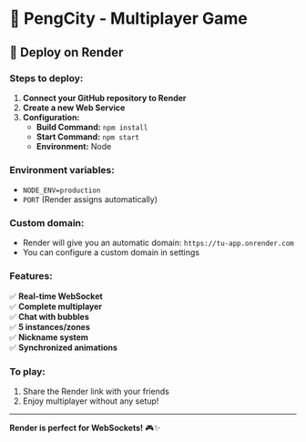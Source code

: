 # 🐧 PengCity - Multiplayer Game

## 🚀 Deploy on Render

### **Steps to deploy:**

1. **Connect your GitHub repository to Render**
2. **Create a new Web Service**
3. **Configuration:**
   - **Build Command:** `npm install`
   - **Start Command:** `npm start`
   - **Environment:** Node

### **Environment variables:**
- `NODE_ENV=production`
- `PORT` (Render assigns automatically)

### **Custom domain:**
- Render will give you an automatic domain: `https://tu-app.onrender.com`
- You can configure a custom domain in settings

### **Features:**
✅ **Real-time WebSocket**  
✅ **Complete multiplayer**  
✅ **Chat with bubbles**  
✅ **5 instances/zones**  
✅ **Nickname system**  
✅ **Synchronized animations**  

### **To play:**
1. Share the Render link with your friends
2. Enjoy multiplayer without any setup!

---

**Render is perfect for WebSockets!** 🎮✨ 